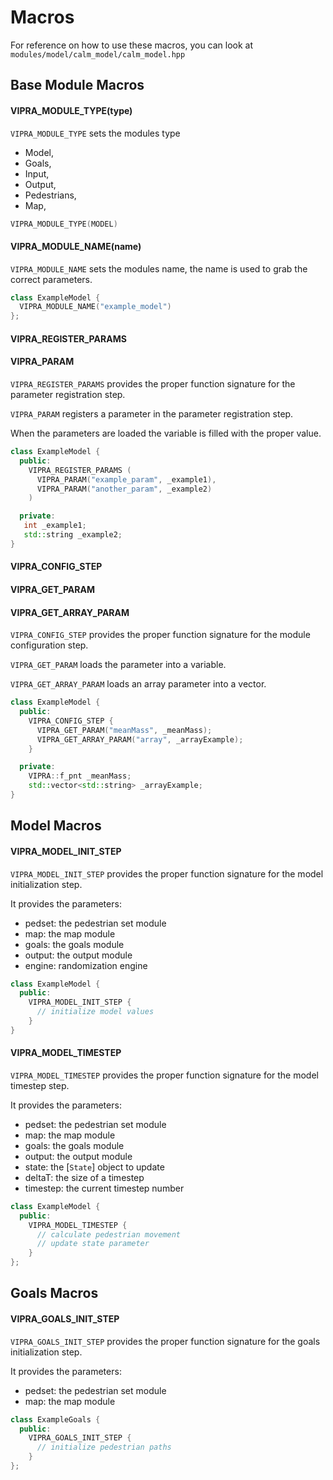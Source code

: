 # Macros

For reference on how to use these macros, you can look at `modules/model/calm_model/calm_model.hpp`

## Base Module Macros

#### VIPRA_MODULE_TYPE(type)

`VIPRA_MODULE_TYPE` sets the modules type
- Model,
- Goals,
- Input,
- Output,
- Pedestrians,
- Map,

```C++
VIPRA_MODULE_TYPE(MODEL)
```

#### VIPRA_MODULE_NAME(name)

`VIPRA_MODULE_NAME` sets the modules name, the name is used to grab the correct parameters.

```C++
class ExampleModel {
  VIPRA_MODULE_NAME("example_model")
};
```

#### VIPRA_REGISTER_PARAMS
#### VIPRA_PARAM

`VIPRA_REGISTER_PARAMS` provides the proper function signature for the parameter registration step.

`VIPRA_PARAM` registers a parameter in the parameter registration step.

When the parameters are loaded the variable is filled with the proper value.

```C++
class ExampleModel {
  public:
    VIPRA_REGISTER_PARAMS (
      VIPRA_PARAM("example_param", _example1),
      VIPRA_PARAM("another_param", _example2)
    )

  private:
   int _example1;
   std::string _example2;
}
```

#### VIPRA_CONFIG_STEP
#### VIPRA_GET_PARAM
#### VIPRA_GET_ARRAY_PARAM

`VIPRA_CONFIG_STEP` provides the proper function signature for the module configuration step.

`VIPRA_GET_PARAM` loads the parameter into a variable.

`VIPRA_GET_ARRAY_PARAM` loads an array parameter into a vector.

```C++
class ExampleModel {
  public:
    VIPRA_CONFIG_STEP {
      VIPRA_GET_PARAM("meanMass", _meanMass);
      VIPRA_GET_ARRAY_PARAM("array", _arrayExample);
    }

  private:
    VIPRA::f_pnt _meanMass;
    std::vector<std::string> _arrayExample;
}
```

## Model Macros

#### VIPRA_MODEL_INIT_STEP

`VIPRA_MODEL_INIT_STEP` provides the proper function signature for the model initialization step.

It provides the parameters:
- pedset: the pedestrian set module
- map: the map module
- goals: the goals module
- output: the output module
- engine: randomization engine

```C++
class ExampleModel {
  public:
    VIPRA_MODEL_INIT_STEP {
      // initialize model values
    }
}
```

#### VIPRA_MODEL_TIMESTEP

`VIPRA_MODEL_TIMESTEP` provides the proper function signature for the model timestep step.

It provides the parameters:
- pedset: the pedestrian set module
- map: the map module
- goals: the goals module
- output: the output module
- state: the [`State`] object to update
- deltaT: the size of a timestep
- timestep: the current timestep number

```C++
class ExampleModel {
  public:
    VIPRA_MODEL_TIMESTEP {
      // calculate pedestrian movement
      // update state parameter
    }
};
```

## Goals Macros

#### VIPRA_GOALS_INIT_STEP

`VIPRA_GOALS_INIT_STEP` provides the proper function signature for the goals initialization step.

It provides the parameters:
- pedset: the pedestrian set module
- map: the map module

```C++
class ExampleGoals {
  public:
    VIPRA_GOALS_INIT_STEP {
      // initialize pedestrian paths
    }
};
```
